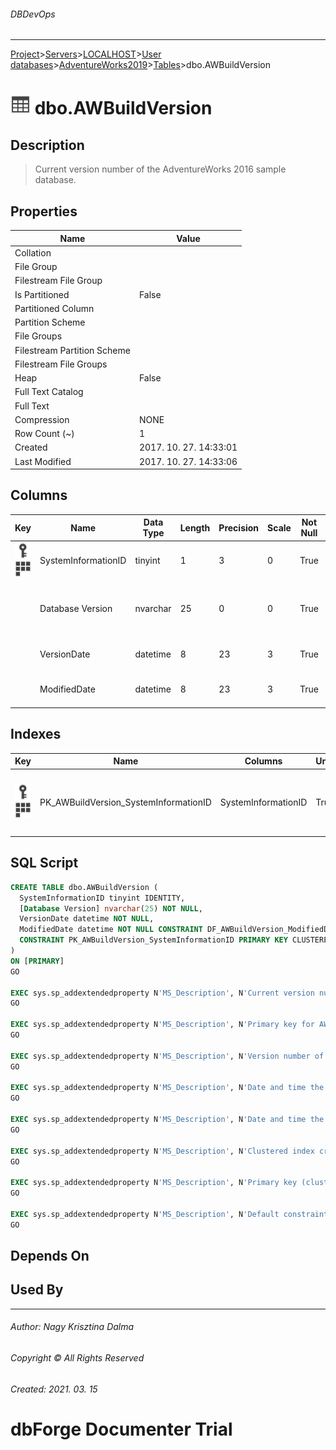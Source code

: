 ###### DBDevOps
___
[Project](../../../../../startpage.md)>[Servers](../../../../Servers.md)>[LOCALHOST](../../../LOCALHOST.md)>[User databases](../../UserDatabases.md)>[AdventureWorks2019](../AdventureWorks2019.md)>[Tables](Tables.md)>dbo.AWBuildVersion


# ![logo](../../../../../Images/table.svg) dbo.AWBuildVersion

## <a name="#Description"></a>Description
> Current version number of the AdventureWorks 2016 sample database. 
## <a name="#Properties"></a>Properties
|Name|Value|
|---|---|
|Collation||
|File Group||
|Filestream File Group||
|Is Partitioned|False|
|Partitioned Column||
|Partition Scheme||
|File Groups||
|Filestream Partition Scheme||
|Filestream File Groups||
|Heap|False|
|Full Text Catalog||
|Full Text||
|Compression|NONE|
|Row Count (~)|1|
|Created|2017. 10. 27. 14:33:01|
|Last Modified|2017. 10. 27. 14:33:06|


## <a name="#Columns"></a>Columns
|Key|Name|Data Type|Length|Precision|Scale|Not Null|Identity|Rule|Default|Computed|Persisted|Description
|---|---|---|---|---|---|---|---|---|---|---|---|---
|[![Primary Key PK_AWBuildVersion_SystemInformationID](../../../../../Images/primarykey.svg)](#Indexes)[![Cluster Key PK_AWBuildVersion_SystemInformationID](../../../../../Images/Cluster.svg)](#Indexes)|SystemInformationID|tinyint|1|3|0|True|1 - 1|||False|False|Primary key for AWBuildVersion records.|
||Database Version|nvarchar|25|0|0|True||||False|False|Version number of the database in 9.yy.mm.dd.00 format.|
||VersionDate|datetime|8|23|3|True||||False|False|Date and time the record was last updated.|
||ModifiedDate|datetime|8|23|3|True|||(getdate())|False|False|Date and time the record was last updated.|

## <a name="#Indexes"></a>Indexes
|Key|Name|Columns|Unique|Type|Description
|---|---|---|---|---|---
|[![Primary Key PK_AWBuildVersion_SystemInformationID](../../../../../Images/primarykey.svg)](#Indexes)[![Cluster Key PK_AWBuildVersion_SystemInformationID](../../../../../Images/Cluster.svg)](#Indexes)|PK_AWBuildVersion_SystemInformationID|SystemInformationID|True||Clustered index created by a primary key constraint.|

## <a name="#SqlScript"></a>SQL Script
```SQL
CREATE TABLE dbo.AWBuildVersion (
  SystemInformationID tinyint IDENTITY,
  [Database Version] nvarchar(25) NOT NULL,
  VersionDate datetime NOT NULL,
  ModifiedDate datetime NOT NULL CONSTRAINT DF_AWBuildVersion_ModifiedDate DEFAULT (getdate()),
  CONSTRAINT PK_AWBuildVersion_SystemInformationID PRIMARY KEY CLUSTERED (SystemInformationID)
)
ON [PRIMARY]
GO

EXEC sys.sp_addextendedproperty N'MS_Description', N'Current version number of the AdventureWorks 2016 sample database. ', 'SCHEMA', N'dbo', 'TABLE', N'AWBuildVersion'
GO

EXEC sys.sp_addextendedproperty N'MS_Description', N'Primary key for AWBuildVersion records.', 'SCHEMA', N'dbo', 'TABLE', N'AWBuildVersion', 'COLUMN', N'SystemInformationID'
GO

EXEC sys.sp_addextendedproperty N'MS_Description', N'Version number of the database in 9.yy.mm.dd.00 format.', 'SCHEMA', N'dbo', 'TABLE', N'AWBuildVersion', 'COLUMN', N'Database Version'
GO

EXEC sys.sp_addextendedproperty N'MS_Description', N'Date and time the record was last updated.', 'SCHEMA', N'dbo', 'TABLE', N'AWBuildVersion', 'COLUMN', N'VersionDate'
GO

EXEC sys.sp_addextendedproperty N'MS_Description', N'Date and time the record was last updated.', 'SCHEMA', N'dbo', 'TABLE', N'AWBuildVersion', 'COLUMN', N'ModifiedDate'
GO

EXEC sys.sp_addextendedproperty N'MS_Description', N'Clustered index created by a primary key constraint.', 'SCHEMA', N'dbo', 'TABLE', N'AWBuildVersion', 'INDEX', N'PK_AWBuildVersion_SystemInformationID'
GO

EXEC sys.sp_addextendedproperty N'MS_Description', N'Primary key (clustered) constraint', 'SCHEMA', N'dbo', 'TABLE', N'AWBuildVersion', 'CONSTRAINT', N'PK_AWBuildVersion_SystemInformationID'
GO

EXEC sys.sp_addextendedproperty N'MS_Description', N'Default constraint value of GETDATE()', 'SCHEMA', N'dbo', 'TABLE', N'AWBuildVersion', 'CONSTRAINT', N'DF_AWBuildVersion_ModifiedDate'
GO
```

## <a name="#DependsOn"></a>Depends On


## <a name="#UsedBy"></a>Used By


___
###### Author: Nagy Krisztina Dalma
###### Copyright © All Rights Reserved
###### Created: 2021. 03. 15

# dbForge Documenter Trial